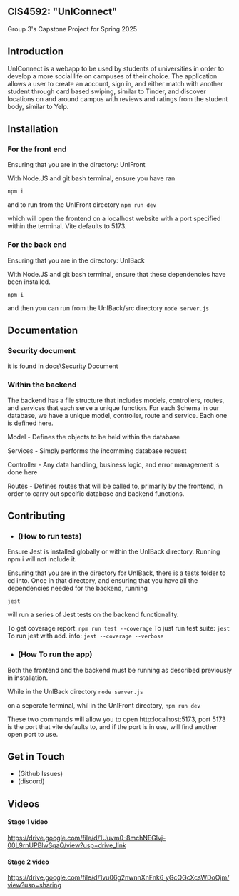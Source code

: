 ## CIS4592: "UnIConnect"
Group 3's Capstone Project for Spring 2025

## Introduction
UnIConnect is a webapp to be used by students of universities in order to develop a more social life on campuses of their choice. The application allows a user to create an account, sign in, and either match with another student through card based swiping, similar to Tinder, and discover locations on and around campus with reviews and ratings from the student body, similar to Yelp.

## Installation
### For the front end
Ensuring that you are in the directory: UnIFront

With Node.JS and git bash terminal, ensure you have ran

`npm i`

and to run from the UnIFront directory
`npm run dev`

which will open the frontend on a localhost website with a port specified within the terminal. Vite defaults to 5173.

### For the back end
Ensuring that you are in the directory: UnIBack

With Node.JS and git bash terminal, ensure that these dependencies have been installed.

`npm i`

and then you can run from the UnIBack/src directory
`node server.js`




## Documentation

### Security document
it is found in docs\Security Document


### Within the backend
The backend has a file structure that includes models, controllers, routes, and services that each serve a unique function. For each Schema in our database, we have a unique model, controller, route and service. Each one is defined here.

Model - Defines the objects to be held within the database

Services - Simply performs the incomming database request

Controller - Any data handling, business logic, and error management is done here

Routes - Defines routes that will be called to, primarily by the frontend, in order to carry out specific database and backend functions.



## Contributing
  - ### (How to run tests)
Ensure Jest is installed globally or within the UnIBack directory. Running npm i will not include it.

Ensuring that you are in the directory for UnIBack, there is a tests folder to cd into. Once in that directory, and ensuring that you have all the dependencies needed for the backend, running

`jest`

will run a series of Jest tests on the backend functionality.


To get coverage report: `npm run test --coverage`
To just run test suite: `jest`
To run jest with add. info: `jest --coverage --verbose`


  - ### (How To run the app)
Both the frontend and the backend must be running as described previously in installation. 

While in the UnIBack directory `node server.js` 

on a seperate terminal, whil in the UnIFront directory, `npm run dev`

These two commands will allow you to open http:localhost:5173, port 5173 is the port that vite defaults to, and if the port is in use, will find another open port to use.

## Get in Touch
  - (Github Issues)
  - (discord)

## Videos
#### Stage 1 video
https://drive.google.com/file/d/1Uuvm0-8mchNEGIvj-00L9rnUPBlwSqaQ/view?usp=drive_link

#### Stage 2 video
https://drive.google.com/file/d/1vu06g2nwnnXnFnk6_yGcQGcXcsWDoOjm/view?usp=sharing